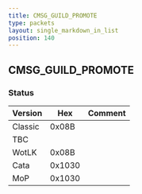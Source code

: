 ```yaml
---
title: CMSG_GUILD_PROMOTE
type: packets
layout: single_markdown_in_list
position: 140
---
```


## CMSG_GUILD_PROMOTE

### Status

Version    | Hex        | Comment
---------- | ---------- | ---------- 
Classic    | 0x08B      | 
TBC        |            | 
WotLK      | 0x08B      | 
Cata       | 0x1030     | 
MoP        | 0x1030     | 